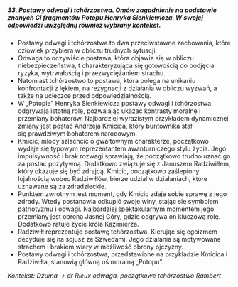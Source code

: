 ##### 33. Postawy odwagi i tchórzostwa. Omów zagadnienie na podstawie znanych Ci fragmentów Potopu Henryka Sienkiewicza. W swojej odpowiedzi uwzględnij również wybrany kontekst.

- Postawy odwagi i tchórzostwa to dwa przeciwstawne zachowania, które człowiek przybiera w obliczu trudnych sytuacji. 
- Odwaga to oczywiście postawa, która objawia się w obliczu niebezpieczeństwa, t charakteryzująca się gotowością do podjęcia ryzyka, wytrwałością i przezwyciężaniem strachu.
- Natomiast tchórzostwo to postawa, która polega na unikaniu konfrontacji z lękiem, na rezygnacji z działania w obliczu wyzwań, a także na ucieczce przed odpowiedzialnością. 
- W „Potopie” Henryka Sienkiewicza postawy odwagi i tchórzostwa odgrywają istotną rolę, pozwalając ukazać kontrasty moralne i przemiany bohaterów. Najbardziej wyrazistym przykładem dynamicznej zmiany jest postać Andrzeja Kmicica, który  buntownika stał się prawdziwym bohaterem narodowym.
- Kmicic, młody szlachcic o gwałtownym charakterze, początkowo wydaje się typowym reprezentantem awanturniczego stylu życia. Jego impulsywność i brak rozwagi sprawiają, że początkowo trudno uznać go za postać pozytywną. Dodatkowo związuje się z Januszem Radziwiłłem, który okazuje się być zdrajcą. Kmicic, początkowo zaślepiony lojalnością wobec Radziwiłłów, bierze udział w działaniach, które uznawane są za zdradzieckie.
- Punktem zwrotnym  jest moment, gdy Kmicic zdaje sobie sprawę z jego zdrady. Wtedy postanawia odkupić swoje winy, stając się symbolem patriotyzmu i odwagi. Najbardziej spektakularnym momentem jego przemiany jest obrona Jasnej Góry, gdzie odgrywa on kluczową rolę. Dodatkowo ratuje życie króla Kazimierza.
- Radziwiłł reprezentuje postawę tchórzostwa. Kierując się egoizmem decyduje się na sojusz ze Szwedami. Jego działania są motywowane strachem i brakiem wiary w możliwość obrony ojczyzny.
- Postawy odwagi i tchórzostwa, przedstawione na przykładzie Kmicica i Radziwiłła, stanowią główną oś moralną „Potopu”.

*Kontekst: Dżuma -> dr Rieux odwaga, początkowe tchórzostwo Rambert* 